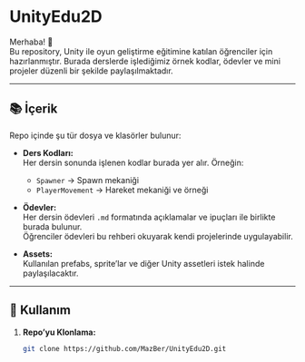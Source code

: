 # UnityEdu2D

Merhaba! 👋  
Bu repository, Unity ile oyun geliştirme eğitimine katılan öğrenciler için hazırlanmıştır. Burada derslerde işlediğimiz örnek kodlar, ödevler ve mini projeler düzenli bir şekilde paylaşılmaktadır.

---

## 📚 İçerik

Repo içinde şu tür dosya ve klasörler bulunur:

- **Ders Kodları:**  
  Her dersin sonunda işlenen kodlar burada yer alır. Örneğin:
  - `Spawner` → Spawn mekaniği
  - `PlayerMovement` → Hareket mekaniği ve örneği

- **Ödevler:**  
  Her dersin ödevleri `.md` formatında açıklamalar ve ipuçları ile birlikte burada bulunur.  
  Öğrenciler ödevleri bu rehberi okuyarak kendi projelerinde uygulayabilir.

- **Assets:**  
  Kullanılan prefabs, sprite’lar ve diğer Unity assetleri istek halinde paylaşılacaktır.

---

## 🚀 Kullanım

1. **Repo’yu Klonlama:**
   ```bash
   git clone https://github.com/MazBer/UnityEdu2D.git
